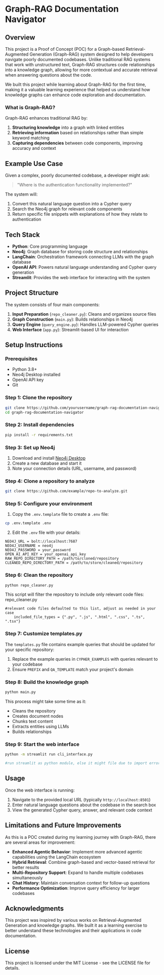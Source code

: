 # Graph-RAG Documentation Navigator

## Overview

This project is a Proof of Concept (POC) for a Graph-based Retrieval-Augmented Generation (Graph-RAG) system designed to help developers navigate poorly documented codebases. Unlike traditional RAG systems that work with unstructured text, Graph-RAG structures code relationships into a knowledge graph, allowing for more contextual and accurate retrieval when answering questions about the code.

We built this project while learning about Graph-RAG for the first time, making it a valuable learning experience that helped us understand how knowledge graphs can enhance code exploration and documentation.

### What is Graph-RAG?

Graph-RAG enhances traditional RAG by:

1. **Structuring knowledge** into a graph with linked entities
2. **Retrieving information** based on relationships rather than simple keyword matching
3. **Capturing dependencies** between code components, improving accuracy and context

## Example Use Case

Given a complex, poorly documented codebase, a developer might ask:

> "Where is the authentication functionality implemented?"

The system will:

1. Convert this natural language question into a Cypher query
2. Search the Neo4j graph for relevant code components
3. Return specific file snippets with explanations of how they relate to authentication

## Tech Stack

- **Python**: Core programming language
- **Neo4j**: Graph database for storing code structure and relationships
- **LangChain**: Orchestration framework connecting LLMs with the graph database
- **OpenAI API**: Powers natural language understanding and Cypher query generation
- **Streamlit**: Provides the web interface for interacting with the system

## Project Structure

The system consists of four main components:

1. **Input Preparation** (`repo_cleaner.py`): Cleans and organizes source files
2. **Graph Construction** (`main.py`): Builds relationships in Neo4j
3. **Query Engine** (`query_engine.py`): Handles LLM-powered Cypher queries
4. **Web Interface** (`app.py`): Streamlit-based UI for interaction

## Setup Instructions

### Prerequisites

- Python 3.8+
- Neo4j Desktop installed
- OpenAI API key
- Git

### Step 1: Clone the repository

```bash
git clone https://github.com/yourusername/graph-rag-documentation-navigator.git
cd graph-rag-documentation-navigator
```

### Step 2: Install dependencies

```bash
pip install -r requirements.txt
```

### Step 3: Set up Neo4j

1. Download and install [Neo4j Desktop](https://neo4j.com/download/)
2. Create a new database and start it
3. Note your connection details (URL, username, and password)

### Step 4: Clone a repository to analyze

```bash
git clone https://github.com/example/repo-to-analyze.git
```

### Step 5: Configure your environment

1. Copy the `.env.template` file to create a `.env` file:

```bash
cp .env.template .env
```

2. Edit the `.env` file with your details:

```
NEO4J_URL = bolt://localhost:7687
NEO4J_USERNAME = neo4j
NEO4J_PASSWORD = your_password
OPEN_AI_API_KEY = your_openai_api_key
RAW_REPO_DIRECTORY_PATH = /path/to/cloned/repository
CLEANED_REPO_DIRECTORY_PATH = /path/to/store/cleaned/repository
```

### Step 6: Clean the repository

```bash
python repo_cleaner.py
```

This script will filter the repository to include only relevant code files:
repo_cleaner.py

```
#relevant code files defaulted to this list, adjust as needed in your case
    included_file_types = {".py", ".js", ".html", ".css", ".ts", ".tsx"}
```

### Step 7: Customize templates.py

The `templates.py` file contains example queries that should be updated for your specific repository:

1. Replace the example queries in `CYPHER_EXAMPLES` with queries relevant to your codebase
2. Ensure `PREFIX` and `QA_TEMPLATE` match your project's domain

### Step 8: Build the knowledge graph

```bash
python main.py
```

This process might take some time as it:

- Cleans the repository
- Creates document nodes
- Chunks text content
- Extracts entities using LLMs
- Builds relationships

### Step 9: Start the web interface

```bash
python -m streamlit run cli_interface.py

#run streamlit as python module, else it might file due to import errors
```

## Usage

Once the web interface is running:

1. Navigate to the provided local URL (typically `http://localhost:8501`)
2. Enter natural language questions about the codebase in the search box
3. View the generated Cypher query, answer, and relevant code context

## Limitations and Future Improvements

As this is a POC created during my learning journey with Graph-RAG, there are several areas for improvement:

- **Enhanced Agentic Behavior**: Implement more advanced agentic capabilities using the LangChain ecosystem
- **Hybrid Retrieval**: Combine graph-based and vector-based retrieval for better results
- **Multi-Repository Support**: Expand to handle multiple codebases simultaneously
- **Chat History**: Maintain conversation context for follow-up questions
- **Performance Optimization**: Improve query efficiency for larger codebases

## Acknowledgments

This project was inspired by various works on Retrieval-Augmented Generation and knowledge graphs. We built it as a learning exercise to better understand these technologies and their applications in code documentation.

## License

This project is licensed under the MIT License - see the LICENSE file for details.
